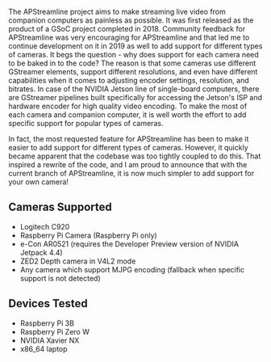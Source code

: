The APStreamline project aims to make streaming live video from companion computers as painless as possible. It was first released as the product of a GSoC project completed in 2018. Community feedback for APStreamline was very encouraging for APStreamline and that led me to continue development on it in 2019 as well to add support for different types of cameras. It begs the question - why does support for each camera need to be baked in to the code? The reason is that some cameras use different GStreamer elements, support different resolutions, and even have different capabilities when it comes to adjusting encoder settings, resolution, and bitrates. In case of the NVIDIA Jetson line of single-board computers, there are GStreamer pipelines built specifically for accessing the Jetson's ISP and hardware encoder for high quality video encoding. To make the most of each camera and companion computer, it is well worth the effort to add specific support for popular types of cameras.

In fact, the most requested feature for APStreamline has been to make it easier to add support for different types of cameras. However, it quickly became apparent that the codebase was too tightly coupled to do this. That inspired a rewrite of the code, and I am proud to announce that with the current branch of APStreamline, it is now much simpler to add support for your own camera!

## Cameras Supported

* Logitech C920
* Raspberry Pi Camera (Raspberry Pi only)
* e-Con AR0521 (requires the Developer Preview version of NVIDIA Jetpack 4.4)
* ZED2 Depth camera in V4L2 mode
* Any camera which support MJPG encoding (fallback when specific support is not detected)

## Devices Tested

* Raspberry Pi 3B
* Raspberry Pi Zero W
* NVIDIA Xavier NX
* x86_64 laptop
